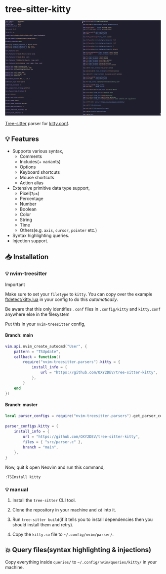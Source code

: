 # tree-sitter-kitty

![Syntax highlighting](./images/kitty-demo.png)

[Tree-sitter](https://github.com/tree-sitter/tree-sitter) parser for [kitty.conf](https://sw.kovidgoyal.net/kitty/conf/).

## 💡 Features

- Supports various syntax,
	+ Comments
    + Includes(+ variants)
    + Options
    + Keyboard shortcuts
    + Mouse shortcuts
    + Action alias
- Extensive primitive data type support,
	+ Pixel(`7px`)
    + Percentage
    + Number
    + Boolean
    + Color
    + String
    + Time
    + Others(e.g. `axis`, `cursor`, `pointer` etc.)
- Syntax highlighting queries.
- Injection support.

## 📥 Installation

### 💡 nvim-treesitter

>[!IMPORTANT]
> Make sure to set your `filetype` to `kitty`. You can copy over the example [ftdetect/kitty.lua](https://github.com/OXY2DEV/tree-sitter-kitty/blob/main/ftdetect/kitty.lua) in your config to do this *automatically*.
>
> Be aware that this only identifies `.conf` files in `.config/kitty` and `kitty.conf` anywhere else in the filesystem

Put this in your `nvim-treesitter` config,

#### Branch: **main**

```lua
vim.api.nvim_create_autocmd("User", {
    pattern = "TSUpdate",
    callback = function()
        require("nvim-treesitter.parsers").kitty = {
            install_info = {
                url = "https://github.com/OXY2DEV/tree-sitter-kitty",
            },
        }
    end
})
```

#### Branch: **master**

```lua
local parser_configs = require("nvim-treesitter.parsers").get_parser_configs();

parser_configs.kitty = {
    install_info = {
        url = "https://github.com/OXY2DEV/tree-sitter-kitty",
        files = { "src/parser.c" },
        branch = "main",
    },
}
```

Now, quit & open Neovim and run this command,

```vim
:TSInstall kitty
```

### 💡 manual

1. Install the `tree-sitter` CLI tool.

2. Clone the repository in your machine and `cd` into it.

3. Run `tree-sitter build`(if it tells you to install dependencies then you should install them and retry).

4. Copy the `kitty.so` file to `~/.config/nvim/parser/`.

## 💥 Query files(syntax highlighting & injections)

Copy everything inside `queries/` to `~/.config/nvim/queries/kitty/` in your machine.

